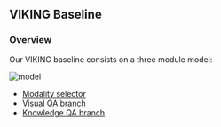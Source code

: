 ## VIKING Baseline

### Overview

Our VIKING baseline consists on a three module model:

![model](https://github.com/noagarcia/ArtVQA/blob/master/images/model.png?raw=true)


- [Modality selector](https://github.com/noagarcia/ArtVQA/blob/master/VIKING/modality_selector)
- [Visual QA branch](https://github.com/noagarcia/ArtVQA/blob/master/VIKING/visual_branch)
- [Knowledge QA branch](https://github.com/noagarcia/ArtVQA/blob/master/VIKING/knowledge_branch)
